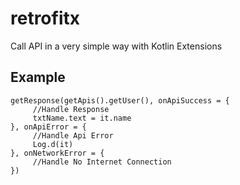 # retrofitx
Call API in a very simple way with Kotlin Extensions

## Example
```
getResponse(getApis().getUser(), onApiSuccess = {
     //Handle Response
     txtName.text = it.name
}, onApiError = {
     //Handle Api Error
     Log.d(it)
}, onNetworkError = {
     //Handle No Internet Connection
})
